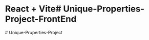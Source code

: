 # React + Vite#   U n i q u e - P r o p e r t i e s - P r o j e c t - F r o n t E n d  
 #   U n i q u e - P r o p e r t i e s - P r o j e c t  
 